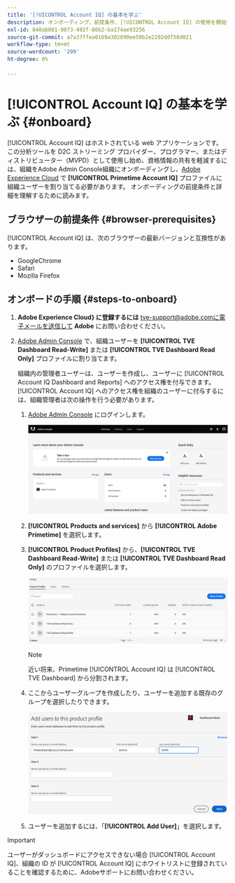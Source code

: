 ```yaml
---
title: '[!UICONTROL Account IQ] の基本を学ぶ'
description: オンボーディング、前提条件、[!UICONTROL Account IQ] の使用を開始する方法について説明します。
exl-id: 840ab081-0073-492f-86b2-ba174ae93256
source-git-commit: a7a37ffea0169a302890ee50b2e2202ddf58d021
workflow-type: tm+mt
source-wordcount: '209'
ht-degree: 0%

---
```


# [!UICONTROL Account IQ] の基本を学ぶ {#onboard}

[!UICONTROL Account IQ] はホストされている web アプリケーションです。 この分析ツールを D2C ストリーミング プロバイダー、プログラマー、またはディストリビューター（MVPD）として使用し始め、資格情報の共有を軽減するには、組織をAdobe Admin Console組織にオンボーディングし、[Adobe Experience Cloud](https://adminconsole.adobe.com/) で **[!UICONTROL Primetime Account IQ]** プロファイルに組織ユーザーを割り当てる必要があります。 オンボーディングの前提条件と詳細を理解するために読みます。

## ブラウザーの前提条件 {#browser-prerequisites}

[!UICONTROL Account IQ] は、次のブラウザーの最新バージョンと互換性があります。

* GoogleChrome
* Safari
* Mozilla Firefox

## オンボードの手順 {#steps-to-onboard}

1. **Adobe Experience Cloud&rbrace; に登録するには** tve-support@adobe.comに電子メールを送信して **Adobe** にお問い合わせください。

1. [Adobe Admin Console](https://adminconsole.adobe.com/) で、組織ユーザーを **[!UICONTROL TVE Dashboard Read-Write]** または **[!UICONTROL TVE Dashboard Read Only]** プロファイルに割り当てます。

   組織内の管理者ユーザーは、ユーザーを作成し、ユーザーに [!UICONTROL Account IQ Dashboard and Reports] へのアクセス権を付与できます。 [!UICONTROL Account IQ] へのアクセス権を組織のユーザーに付与するには、組織管理者は次の操作を行う必要があります。

   1. [Adobe Admin Console](https://adminconsole.adobe.com/) にログインします。


      ![](assets/admin-console.png)

   1. **[!UICONTROL Products and services]** から **[!UICONTROL Adobe Primetime]** を選択します。

   1. **[!UICONTROL Product Profiles]** から、**[!UICONTROL TVE Dashboard Read-Write]** または **[!UICONTROL TVE Dashboard Read Only]** のプロファイルを選択します。

      ![](assets/product-profiles.png)

      >[!NOTE]
      >
      >近い将来、Primetime [!UICONTROL Account IQ] は [!UICONTROL TVE Dashboard] から分割されます。

   1. ここからユーザーグループを作成したり、ユーザーを追加する既存のグループを選択したりできます。

      ![](assets/add-users-2profile.png)

   1. ユーザーを追加するには、「**[!UICONTROL Add User]**」を選択します。

>[!IMPORTANT]
>
>ユーザーがダッシュボードにアクセスできない場合 [!UICONTROL Account IQ]、組織の ID が [!UICONTROL Account IQ] にホワイトリストに登録されていることを確認するために、Adobeサポートにお問い合わせください。
